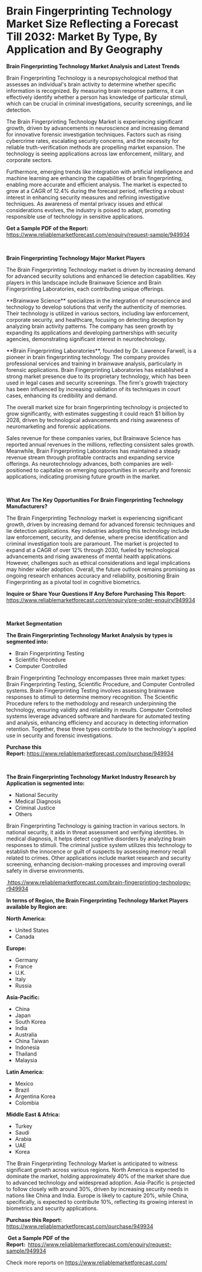 <p><h1>Brain Fingerprinting Technology Market Size Reflecting a Forecast Till 2032: Market By Type, By Application and By Geography</h1></p><p><strong>Brain Fingerprinting Technology Market Analysis and Latest Trends</strong></p>
<p><p>Brain Fingerprinting Technology is a neuropsychological method that assesses an individual's brain activity to determine whether specific information is recognized. By measuring brain response patterns, it can effectively identify whether a person has knowledge of particular stimuli, which can be crucial in criminal investigations, security screenings, and lie detection.</p><p>The Brain Fingerprinting Technology Market is experiencing significant growth, driven by advancements in neuroscience and increasing demand for innovative forensic investigation techniques. Factors such as rising cybercrime rates, escalating security concerns, and the necessity for reliable truth-verification methods are propelling market expansion. The technology is seeing applications across law enforcement, military, and corporate sectors.</p><p>Furthermore, emerging trends like integration with artificial intelligence and machine learning are enhancing the capabilities of brain fingerprinting, enabling more accurate and efficient analysis. The market is expected to grow at a CAGR of 12.4% during the forecast period, reflecting a robust interest in enhancing security measures and refining investigative techniques. As awareness of mental privacy issues and ethical considerations evolves, the industry is poised to adapt, promoting responsible use of technology in sensitive applications.</p></p>
<p><strong>Get a Sample PDF of the Report:&nbsp;</strong> <a href="https://www.reliablemarketforecast.com/enquiry/request-sample/949934?utm_campaign=2479&utm_medium=2&utm_source=Github&utm_content=ia&utm_term=05032025&utm_id=brain-fingerprinting-technology">https://www.reliablemarketforecast.com/enquiry/request-sample/949934</a></p>
<p>&nbsp;</p>
<p><strong>Brain Fingerprinting Technology Major Market Players</strong></p>
<p><p>The Brain Fingerprinting Technology market is driven by increasing demand for advanced security solutions and enhanced lie detection capabilities. Key players in this landscape include Brainwave Science and Brain Fingerprinting Laboratories, each contributing unique offerings.</p><p>**Brainwave Science** specializes in the integration of neuroscience and technology to develop solutions that verify the authenticity of memories. Their technology is utilized in various sectors, including law enforcement, corporate security, and healthcare, focusing on detecting deception by analyzing brain activity patterns. The company has seen growth by expanding its applications and developing partnerships with security agencies, demonstrating significant interest in neurotechnology.</p><p>**Brain Fingerprinting Laboratories**, founded by Dr. Lawrence Farwell, is a pioneer in brain fingerprinting technology. The company provides professional services and training in brainwave analysis, particularly in forensic applications. Brain Fingerprinting Laboratories has established a strong market presence due to its proprietary technology, which has been used in legal cases and security screenings. The firm's growth trajectory has been influenced by increasing validation of its techniques in court cases, enhancing its credibility and demand.</p><p>The overall market size for brain fingerprinting technology is projected to grow significantly, with estimates suggesting it could reach $1 billion by 2028, driven by technological advancements and rising awareness of neuromarketing and forensic applications.</p><p>Sales revenue for these companies varies, but Brainwave Science has reported annual revenues in the millions, reflecting consistent sales growth. Meanwhile, Brain Fingerprinting Laboratories has maintained a steady revenue stream through profitable contracts and expanding service offerings. As neurotechnology advances, both companies are well-positioned to capitalize on emerging opportunities in security and forensic applications, indicating promising future growth in the market.</p></p>
<p>&nbsp;</p>
<p><strong>What Are The Key Opportunities For Brain Fingerprinting Technology Manufacturers?</strong></p>
<p><p>The Brain Fingerprinting Technology market is experiencing significant growth, driven by increasing demand for advanced forensic techniques and lie detection applications. Key industries adopting this technology include law enforcement, security, and defense, where precise identification and criminal investigation tools are paramount. The market is projected to expand at a CAGR of over 12% through 2030, fueled by technological advancements and rising awareness of mental health applications. However, challenges such as ethical considerations and legal implications may hinder wider adoption. Overall, the future outlook remains promising as ongoing research enhances accuracy and reliability, positioning Brain Fingerprinting as a pivotal tool in cognitive biometrics.</p></p>
<p><strong>Inquire or Share Your Questions If Any Before Purchasing This Report:</strong> <a href="https://www.reliablemarketforecast.com/enquiry/pre-order-enquiry/949934?utm_campaign=2479&utm_medium=2&utm_source=Github&utm_content=ia&utm_term=05032025&utm_id=brain-fingerprinting-technology">https://www.reliablemarketforecast.com/enquiry/pre-order-enquiry/949934</a></p>
<p>&nbsp;</p>
<p><strong>Market Segmentation</strong></p>
<p><strong>The Brain Fingerprinting Technology Market Analysis by types is segmented into:</strong></p>
<p><ul><li>Brain Fingerprinting Testing</li><li>Scientific Procedure</li><li>Computer Controlled</li></ul></p>
<p><p>Brain Fingerprinting Technology encompasses three main market types: Brain Fingerprinting Testing, Scientific Procedure, and Computer Controlled systems. Brain Fingerprinting Testing involves assessing brainwave responses to stimuli to determine memory recognition. The Scientific Procedure refers to the methodology and research underpinning the technology, ensuring validity and reliability in results. Computer Controlled systems leverage advanced software and hardware for automated testing and analysis, enhancing efficiency and accuracy in detecting information retention. Together, these three types contribute to the technology's applied use in security and forensic investigations.</p></p>
<p><strong>Purchase this Report:&nbsp;</strong><a href="https://www.reliablemarketforecast.com/purchase/949934?utm_campaign=2479&utm_medium=2&utm_source=Github&utm_content=ia&utm_term=05032025&utm_id=brain-fingerprinting-technology">https://www.reliablemarketforecast.com/purchase/949934</a></p>
<p>&nbsp;</p>
<p><strong>The Brain Fingerprinting Technology Market Industry Research by Application is segmented into:</strong></p>
<p><ul><li>National Security</li><li>Medical Diagnosis</li><li>Criminal Justice</li><li>Others</li></ul></p>
<p><p>Brain Fingerprinting Technology is gaining traction in various sectors. In national security, it aids in threat assessment and verifying identities. In medical diagnosis, it helps detect cognitive disorders by analyzing brain responses to stimuli. The criminal justice system utilizes this technology to establish the innocence or guilt of suspects by assessing memory recall related to crimes. Other applications include market research and security screening, enhancing decision-making processes and improving overall safety in diverse environments.</p></p>
<p><a href="https://www.reliablemarketforecast.com/brain-fingerprinting-technology-r949934?utm_campaign=2479&utm_medium=2&utm_source=Github&utm_content=ia&utm_term=05032025&utm_id=brain-fingerprinting-technology">&nbsp;https://www.reliablemarketforecast.com/brain-fingerprinting-technology-r949934</a></p>
<p><strong>In terms of Region, the Brain Fingerprinting Technology Market Players available by Region are:</strong></p>
<p>
    <p> <strong> North America: </strong>
        <ul>
            <li>United States</li>
            <li>Canada</li>
        </ul>
        </p> 
    <p> <strong> Europe: </strong>
        <ul>
            <li>Germany</li>
            <li>France</li>
            <li>U.K.</li>
            <li>Italy</li>
            <li>Russia</li>
        </ul>
        </p> 
    <p> <strong> Asia-Pacific: </strong>
        <ul>
            <li>China</li>
            <li>Japan</li>
            <li>South Korea</li>
            <li>India</li>
            <li>Australia</li>
            <li>China Taiwan</li>
            <li>Indonesia</li>
            <li>Thailand</li>
            <li>Malaysia</li>
        </ul>
        </p> 
    <p> <strong> Latin America: </strong>
        <ul>
            <li>Mexico</li>
            <li>Brazil</li>
            <li>Argentina Korea</li>
            <li>Colombia</li>
        </ul>
        </p> 
    <p> <strong> Middle East & Africa: </strong>
        <ul>
            <li>Turkey</li>
            <li>Saudi</li>
            <li>Arabia</li>
            <li>UAE</li>
            <li>Korea</li>
        </ul>
    </p>
    </p>
<p><p>The Brain Fingerprinting Technology Market is anticipated to witness significant growth across various regions. North America is expected to dominate the market, holding approximately 40% of the market share due to advanced technology and widespread adoption. Asia-Pacific is projected to follow closely with around 30%, driven by increasing security needs in nations like China and India. Europe is likely to capture 20%, while China, specifically, is expected to contribute 10%, reflecting its growing interest in biometrics and security applications.</p></p>
<p><strong>Purchase this Report: </strong><a href="https://www.reliablemarketforecast.com/purchase/949934?utm_campaign=2479&utm_medium=2&utm_source=Github&utm_content=ia&utm_term=05032025&utm_id=brain-fingerprinting-technology">https://www.reliablemarketforecast.com/purchase/949934</a></p>
<p>&nbsp;<strong>Get a Sample PDF of the Report:&nbsp;&nbsp;</strong><a href="https://www.reliablemarketforecast.com/enquiry/request-sample/949934?utm_campaign=2479&utm_medium=2&utm_source=Github&utm_content=ia&utm_term=05032025&utm_id=brain-fingerprinting-technology">https://www.reliablemarketforecast.com/enquiry/request-sample/949934</a></p>
<p><strong></strong></p>
<p>Check more reports on <a href="https://www.reliablemarketforecast.com/?utm_campaign=2479&utm_medium=2&utm_source=Github&utm_content=ia&utm_term=05032025&utm_id=brain-fingerprinting-technology">https://www.reliablemarketforecast.com/</a></p>